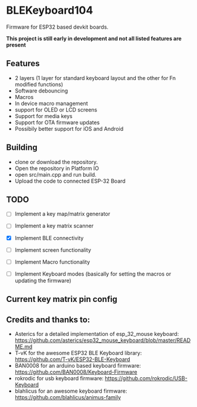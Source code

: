 # BLEKeyboard104

Firmware for ESP32 based devkit boards.

**This project is still early in development and not all listed features are present**

## Features
- 2 layers (1 layer for standard keyboard layout and the other for Fn modified functions)
- Software debouncing
- Macros
- In device macro management
- support for OLED or LCD screens
- Support for media keys
- Support for OTA firmware updates
- Possibily better support for iOS and Android

## Building
- clone or download the repository.
- Open the repository in Platform IO
- open src/main.cpp and run build.
- Upload the code to connected ESP-32 Board

## TODO
- [ ] Implement a key map/matrix generator
- [ ] Implement a key matrix scanner
- [x] Implement BLE connectivity
- [ ] Implement screen functionality
- [ ] Implement Macro functionality
- [ ] Implement Keyboard modes (basically for setting the macros or updating the firmware)


## Current key matrix pin config



## Credits and thanks to:
- Asterics for a detailed implementation of esp_32_mouse keyboard: https://github.com/asterics/esp32_mouse_keyboard/blob/master/README.md
- T-vK for the awesome ESP32 BLE Keyboard library: https://github.com/T-vK/ESP32-BLE-Keyboard
- BAN0008 for an arduino based keyboard firmware: https://github.com/BAN0008/Keyboard-Firmware
- rokrodic for usb keyboard firmware: https://github.com/rokrodic/USB-Keyboard
- blahlicus for an awesome keyboard firmware: https://github.com/blahlicus/animus-family